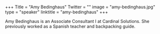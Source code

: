 +++
Title = "Amy Bedinghaus"
Twitter = ""
image = "amy-bedinghaus.jpg"
type = "speaker"
linktitle = "amy-bedinghaus"
+++

Amy Bedinghaus is an Associate Consultant I at Cardinal Solutions. She previously worked as a Spanish teacher and backpacking guide.
